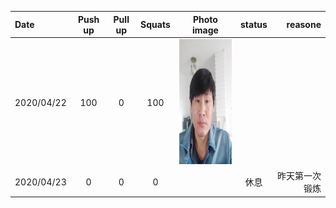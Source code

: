 | Date | Push up | Pull up | Squats | Photo image | status | reasone |
| :--- | :---: | :---: | :---: | :---: | :---: | ---: |
| 2020/04/22 | 100 | 0 | 100 | <img src="images/P00422-082730.jpg" height="200"> | | |
| 2020/04/23 | 0 | 0 | 0 | | 休息 | 昨天第一次锻炼 |



